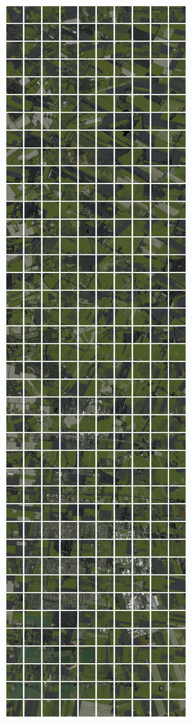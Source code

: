 <html>
<div>
<img src="https://github.com/HakkaTjakka/NL_TILE_MAP/blob/main/18/641/-1053/r.6410.-10530.png" height="44" width="44">
<img src="https://github.com/HakkaTjakka/NL_TILE_MAP/blob/main/18/641/-1053/r.6411.-10530.png" height="44" width="44">
<img src="https://github.com/HakkaTjakka/NL_TILE_MAP/blob/main/18/641/-1053/r.6412.-10530.png" height="44" width="44">
<img src="https://github.com/HakkaTjakka/NL_TILE_MAP/blob/main/18/641/-1053/r.6413.-10530.png" height="44" width="44">
<img src="https://github.com/HakkaTjakka/NL_TILE_MAP/blob/main/18/641/-1053/r.6414.-10530.png" height="44" width="44">
<img src="https://github.com/HakkaTjakka/NL_TILE_MAP/blob/main/18/641/-1053/r.6415.-10530.png" height="44" width="44">
<img src="https://github.com/HakkaTjakka/NL_TILE_MAP/blob/main/18/641/-1053/r.6416.-10530.png" height="44" width="44">
<img src="https://github.com/HakkaTjakka/NL_TILE_MAP/blob/main/18/641/-1053/r.6417.-10530.png" height="44" width="44">
<img src="https://github.com/HakkaTjakka/NL_TILE_MAP/blob/main/18/641/-1053/r.6418.-10530.png" height="44" width="44">
<img src="https://github.com/HakkaTjakka/NL_TILE_MAP/blob/main/18/641/-1053/r.6419.-10530.png" height="44" width="44">
<img src="https://github.com/HakkaTjakka/NL_TILE_MAP/blob/main/18/642/-1053/r.6420.-10530.png" height="44" width="44">
<img src="https://github.com/HakkaTjakka/NL_TILE_MAP/blob/main/18/642/-1053/r.6421.-10530.png" height="44" width="44">
<img src="https://github.com/HakkaTjakka/NL_TILE_MAP/blob/main/18/642/-1053/r.6422.-10530.png" height="44" width="44">
<img src="https://github.com/HakkaTjakka/NL_TILE_MAP/blob/main/18/642/-1053/r.6423.-10530.png" height="44" width="44">
<img src="https://github.com/HakkaTjakka/NL_TILE_MAP/blob/main/18/642/-1053/r.6424.-10530.png" height="44" width="44">
<img src="https://github.com/HakkaTjakka/NL_TILE_MAP/blob/main/18/642/-1053/r.6425.-10530.png" height="44" width="44">
<img src="https://github.com/HakkaTjakka/NL_TILE_MAP/blob/main/18/642/-1053/r.6426.-10530.png" height="44" width="44">
<img src="https://github.com/HakkaTjakka/NL_TILE_MAP/blob/main/18/642/-1053/r.6427.-10530.png" height="44" width="44">
<img src="https://github.com/HakkaTjakka/NL_TILE_MAP/blob/main/18/642/-1053/r.6428.-10530.png" height="44" width="44">
<img src="https://github.com/HakkaTjakka/NL_TILE_MAP/blob/main/18/642/-1053/r.6429.-10530.png" height="44" width="44">
<br>
<img src="https://github.com/HakkaTjakka/NL_TILE_MAP/blob/main/18/641/-1053/r.6410.-10529.png" height="44" width="44">
<img src="https://github.com/HakkaTjakka/NL_TILE_MAP/blob/main/18/641/-1053/r.6411.-10529.png" height="44" width="44">
<img src="https://github.com/HakkaTjakka/NL_TILE_MAP/blob/main/18/641/-1053/r.6412.-10529.png" height="44" width="44">
<img src="https://github.com/HakkaTjakka/NL_TILE_MAP/blob/main/18/641/-1053/r.6413.-10529.png" height="44" width="44">
<img src="https://github.com/HakkaTjakka/NL_TILE_MAP/blob/main/18/641/-1053/r.6414.-10529.png" height="44" width="44">
<img src="https://github.com/HakkaTjakka/NL_TILE_MAP/blob/main/18/641/-1053/r.6415.-10529.png" height="44" width="44">
<img src="https://github.com/HakkaTjakka/NL_TILE_MAP/blob/main/18/641/-1053/r.6416.-10529.png" height="44" width="44">
<img src="https://github.com/HakkaTjakka/NL_TILE_MAP/blob/main/18/641/-1053/r.6417.-10529.png" height="44" width="44">
<img src="https://github.com/HakkaTjakka/NL_TILE_MAP/blob/main/18/641/-1053/r.6418.-10529.png" height="44" width="44">
<img src="https://github.com/HakkaTjakka/NL_TILE_MAP/blob/main/18/641/-1053/r.6419.-10529.png" height="44" width="44">
<img src="https://github.com/HakkaTjakka/NL_TILE_MAP/blob/main/18/642/-1053/r.6420.-10529.png" height="44" width="44">
<img src="https://github.com/HakkaTjakka/NL_TILE_MAP/blob/main/18/642/-1053/r.6421.-10529.png" height="44" width="44">
<img src="https://github.com/HakkaTjakka/NL_TILE_MAP/blob/main/18/642/-1053/r.6422.-10529.png" height="44" width="44">
<img src="https://github.com/HakkaTjakka/NL_TILE_MAP/blob/main/18/642/-1053/r.6423.-10529.png" height="44" width="44">
<img src="https://github.com/HakkaTjakka/NL_TILE_MAP/blob/main/18/642/-1053/r.6424.-10529.png" height="44" width="44">
<img src="https://github.com/HakkaTjakka/NL_TILE_MAP/blob/main/18/642/-1053/r.6425.-10529.png" height="44" width="44">
<img src="https://github.com/HakkaTjakka/NL_TILE_MAP/blob/main/18/642/-1053/r.6426.-10529.png" height="44" width="44">
<img src="https://github.com/HakkaTjakka/NL_TILE_MAP/blob/main/18/642/-1053/r.6427.-10529.png" height="44" width="44">
<img src="https://github.com/HakkaTjakka/NL_TILE_MAP/blob/main/18/642/-1053/r.6428.-10529.png" height="44" width="44">
<img src="https://github.com/HakkaTjakka/NL_TILE_MAP/blob/main/18/642/-1053/r.6429.-10529.png" height="44" width="44">
<br>
<img src="https://github.com/HakkaTjakka/NL_TILE_MAP/blob/main/18/641/-1053/r.6410.-10528.png" height="44" width="44">
<img src="https://github.com/HakkaTjakka/NL_TILE_MAP/blob/main/18/641/-1053/r.6411.-10528.png" height="44" width="44">
<img src="https://github.com/HakkaTjakka/NL_TILE_MAP/blob/main/18/641/-1053/r.6412.-10528.png" height="44" width="44">
<img src="https://github.com/HakkaTjakka/NL_TILE_MAP/blob/main/18/641/-1053/r.6413.-10528.png" height="44" width="44">
<img src="https://github.com/HakkaTjakka/NL_TILE_MAP/blob/main/18/641/-1053/r.6414.-10528.png" height="44" width="44">
<img src="https://github.com/HakkaTjakka/NL_TILE_MAP/blob/main/18/641/-1053/r.6415.-10528.png" height="44" width="44">
<img src="https://github.com/HakkaTjakka/NL_TILE_MAP/blob/main/18/641/-1053/r.6416.-10528.png" height="44" width="44">
<img src="https://github.com/HakkaTjakka/NL_TILE_MAP/blob/main/18/641/-1053/r.6417.-10528.png" height="44" width="44">
<img src="https://github.com/HakkaTjakka/NL_TILE_MAP/blob/main/18/641/-1053/r.6418.-10528.png" height="44" width="44">
<img src="https://github.com/HakkaTjakka/NL_TILE_MAP/blob/main/18/641/-1053/r.6419.-10528.png" height="44" width="44">
<img src="https://github.com/HakkaTjakka/NL_TILE_MAP/blob/main/18/642/-1053/r.6420.-10528.png" height="44" width="44">
<img src="https://github.com/HakkaTjakka/NL_TILE_MAP/blob/main/18/642/-1053/r.6421.-10528.png" height="44" width="44">
<img src="https://github.com/HakkaTjakka/NL_TILE_MAP/blob/main/18/642/-1053/r.6422.-10528.png" height="44" width="44">
<img src="https://github.com/HakkaTjakka/NL_TILE_MAP/blob/main/18/642/-1053/r.6423.-10528.png" height="44" width="44">
<img src="https://github.com/HakkaTjakka/NL_TILE_MAP/blob/main/18/642/-1053/r.6424.-10528.png" height="44" width="44">
<img src="https://github.com/HakkaTjakka/NL_TILE_MAP/blob/main/18/642/-1053/r.6425.-10528.png" height="44" width="44">
<img src="https://github.com/HakkaTjakka/NL_TILE_MAP/blob/main/18/642/-1053/r.6426.-10528.png" height="44" width="44">
<img src="https://github.com/HakkaTjakka/NL_TILE_MAP/blob/main/18/642/-1053/r.6427.-10528.png" height="44" width="44">
<img src="https://github.com/HakkaTjakka/NL_TILE_MAP/blob/main/18/642/-1053/r.6428.-10528.png" height="44" width="44">
<img src="https://github.com/HakkaTjakka/NL_TILE_MAP/blob/main/18/642/-1053/r.6429.-10528.png" height="44" width="44">
<br>
<img src="https://github.com/HakkaTjakka/NL_TILE_MAP/blob/main/18/641/-1053/r.6410.-10527.png" height="44" width="44">
<img src="https://github.com/HakkaTjakka/NL_TILE_MAP/blob/main/18/641/-1053/r.6411.-10527.png" height="44" width="44">
<img src="https://github.com/HakkaTjakka/NL_TILE_MAP/blob/main/18/641/-1053/r.6412.-10527.png" height="44" width="44">
<img src="https://github.com/HakkaTjakka/NL_TILE_MAP/blob/main/18/641/-1053/r.6413.-10527.png" height="44" width="44">
<img src="https://github.com/HakkaTjakka/NL_TILE_MAP/blob/main/18/641/-1053/r.6414.-10527.png" height="44" width="44">
<img src="https://github.com/HakkaTjakka/NL_TILE_MAP/blob/main/18/641/-1053/r.6415.-10527.png" height="44" width="44">
<img src="https://github.com/HakkaTjakka/NL_TILE_MAP/blob/main/18/641/-1053/r.6416.-10527.png" height="44" width="44">
<img src="https://github.com/HakkaTjakka/NL_TILE_MAP/blob/main/18/641/-1053/r.6417.-10527.png" height="44" width="44">
<img src="https://github.com/HakkaTjakka/NL_TILE_MAP/blob/main/18/641/-1053/r.6418.-10527.png" height="44" width="44">
<img src="https://github.com/HakkaTjakka/NL_TILE_MAP/blob/main/18/641/-1053/r.6419.-10527.png" height="44" width="44">
<img src="https://github.com/HakkaTjakka/NL_TILE_MAP/blob/main/18/642/-1053/r.6420.-10527.png" height="44" width="44">
<img src="https://github.com/HakkaTjakka/NL_TILE_MAP/blob/main/18/642/-1053/r.6421.-10527.png" height="44" width="44">
<img src="https://github.com/HakkaTjakka/NL_TILE_MAP/blob/main/18/642/-1053/r.6422.-10527.png" height="44" width="44">
<img src="https://github.com/HakkaTjakka/NL_TILE_MAP/blob/main/18/642/-1053/r.6423.-10527.png" height="44" width="44">
<img src="https://github.com/HakkaTjakka/NL_TILE_MAP/blob/main/18/642/-1053/r.6424.-10527.png" height="44" width="44">
<img src="https://github.com/HakkaTjakka/NL_TILE_MAP/blob/main/18/642/-1053/r.6425.-10527.png" height="44" width="44">
<img src="https://github.com/HakkaTjakka/NL_TILE_MAP/blob/main/18/642/-1053/r.6426.-10527.png" height="44" width="44">
<img src="https://github.com/HakkaTjakka/NL_TILE_MAP/blob/main/18/642/-1053/r.6427.-10527.png" height="44" width="44">
<img src="https://github.com/HakkaTjakka/NL_TILE_MAP/blob/main/18/642/-1053/r.6428.-10527.png" height="44" width="44">
<img src="https://github.com/HakkaTjakka/NL_TILE_MAP/blob/main/18/642/-1053/r.6429.-10527.png" height="44" width="44">
<br>
<img src="https://github.com/HakkaTjakka/NL_TILE_MAP/blob/main/18/641/-1053/r.6410.-10526.png" height="44" width="44">
<img src="https://github.com/HakkaTjakka/NL_TILE_MAP/blob/main/18/641/-1053/r.6411.-10526.png" height="44" width="44">
<img src="https://github.com/HakkaTjakka/NL_TILE_MAP/blob/main/18/641/-1053/r.6412.-10526.png" height="44" width="44">
<img src="https://github.com/HakkaTjakka/NL_TILE_MAP/blob/main/18/641/-1053/r.6413.-10526.png" height="44" width="44">
<img src="https://github.com/HakkaTjakka/NL_TILE_MAP/blob/main/18/641/-1053/r.6414.-10526.png" height="44" width="44">
<img src="https://github.com/HakkaTjakka/NL_TILE_MAP/blob/main/18/641/-1053/r.6415.-10526.png" height="44" width="44">
<img src="https://github.com/HakkaTjakka/NL_TILE_MAP/blob/main/18/641/-1053/r.6416.-10526.png" height="44" width="44">
<img src="https://github.com/HakkaTjakka/NL_TILE_MAP/blob/main/18/641/-1053/r.6417.-10526.png" height="44" width="44">
<img src="https://github.com/HakkaTjakka/NL_TILE_MAP/blob/main/18/641/-1053/r.6418.-10526.png" height="44" width="44">
<img src="https://github.com/HakkaTjakka/NL_TILE_MAP/blob/main/18/641/-1053/r.6419.-10526.png" height="44" width="44">
<img src="https://github.com/HakkaTjakka/NL_TILE_MAP/blob/main/18/642/-1053/r.6420.-10526.png" height="44" width="44">
<img src="https://github.com/HakkaTjakka/NL_TILE_MAP/blob/main/18/642/-1053/r.6421.-10526.png" height="44" width="44">
<img src="https://github.com/HakkaTjakka/NL_TILE_MAP/blob/main/18/642/-1053/r.6422.-10526.png" height="44" width="44">
<img src="https://github.com/HakkaTjakka/NL_TILE_MAP/blob/main/18/642/-1053/r.6423.-10526.png" height="44" width="44">
<img src="https://github.com/HakkaTjakka/NL_TILE_MAP/blob/main/18/642/-1053/r.6424.-10526.png" height="44" width="44">
<img src="https://github.com/HakkaTjakka/NL_TILE_MAP/blob/main/18/642/-1053/r.6425.-10526.png" height="44" width="44">
<img src="https://github.com/HakkaTjakka/NL_TILE_MAP/blob/main/18/642/-1053/r.6426.-10526.png" height="44" width="44">
<img src="https://github.com/HakkaTjakka/NL_TILE_MAP/blob/main/18/642/-1053/r.6427.-10526.png" height="44" width="44">
<img src="https://github.com/HakkaTjakka/NL_TILE_MAP/blob/main/18/642/-1053/r.6428.-10526.png" height="44" width="44">
<img src="https://github.com/HakkaTjakka/NL_TILE_MAP/blob/main/18/642/-1053/r.6429.-10526.png" height="44" width="44">
<br>
<img src="https://github.com/HakkaTjakka/NL_TILE_MAP/blob/main/18/641/-1053/r.6410.-10525.png" height="44" width="44">
<img src="https://github.com/HakkaTjakka/NL_TILE_MAP/blob/main/18/641/-1053/r.6411.-10525.png" height="44" width="44">
<img src="https://github.com/HakkaTjakka/NL_TILE_MAP/blob/main/18/641/-1053/r.6412.-10525.png" height="44" width="44">
<img src="https://github.com/HakkaTjakka/NL_TILE_MAP/blob/main/18/641/-1053/r.6413.-10525.png" height="44" width="44">
<img src="https://github.com/HakkaTjakka/NL_TILE_MAP/blob/main/18/641/-1053/r.6414.-10525.png" height="44" width="44">
<img src="https://github.com/HakkaTjakka/NL_TILE_MAP/blob/main/18/641/-1053/r.6415.-10525.png" height="44" width="44">
<img src="https://github.com/HakkaTjakka/NL_TILE_MAP/blob/main/18/641/-1053/r.6416.-10525.png" height="44" width="44">
<img src="https://github.com/HakkaTjakka/NL_TILE_MAP/blob/main/18/641/-1053/r.6417.-10525.png" height="44" width="44">
<img src="https://github.com/HakkaTjakka/NL_TILE_MAP/blob/main/18/641/-1053/r.6418.-10525.png" height="44" width="44">
<img src="https://github.com/HakkaTjakka/NL_TILE_MAP/blob/main/18/641/-1053/r.6419.-10525.png" height="44" width="44">
<img src="https://github.com/HakkaTjakka/NL_TILE_MAP/blob/main/18/642/-1053/r.6420.-10525.png" height="44" width="44">
<img src="https://github.com/HakkaTjakka/NL_TILE_MAP/blob/main/18/642/-1053/r.6421.-10525.png" height="44" width="44">
<img src="https://github.com/HakkaTjakka/NL_TILE_MAP/blob/main/18/642/-1053/r.6422.-10525.png" height="44" width="44">
<img src="https://github.com/HakkaTjakka/NL_TILE_MAP/blob/main/18/642/-1053/r.6423.-10525.png" height="44" width="44">
<img src="https://github.com/HakkaTjakka/NL_TILE_MAP/blob/main/18/642/-1053/r.6424.-10525.png" height="44" width="44">
<img src="https://github.com/HakkaTjakka/NL_TILE_MAP/blob/main/18/642/-1053/r.6425.-10525.png" height="44" width="44">
<img src="https://github.com/HakkaTjakka/NL_TILE_MAP/blob/main/18/642/-1053/r.6426.-10525.png" height="44" width="44">
<img src="https://github.com/HakkaTjakka/NL_TILE_MAP/blob/main/18/642/-1053/r.6427.-10525.png" height="44" width="44">
<img src="https://github.com/HakkaTjakka/NL_TILE_MAP/blob/main/18/642/-1053/r.6428.-10525.png" height="44" width="44">
<img src="https://github.com/HakkaTjakka/NL_TILE_MAP/blob/main/18/642/-1053/r.6429.-10525.png" height="44" width="44">
<br>
<img src="https://github.com/HakkaTjakka/NL_TILE_MAP/blob/main/18/641/-1053/r.6410.-10524.png" height="44" width="44">
<img src="https://github.com/HakkaTjakka/NL_TILE_MAP/blob/main/18/641/-1053/r.6411.-10524.png" height="44" width="44">
<img src="https://github.com/HakkaTjakka/NL_TILE_MAP/blob/main/18/641/-1053/r.6412.-10524.png" height="44" width="44">
<img src="https://github.com/HakkaTjakka/NL_TILE_MAP/blob/main/18/641/-1053/r.6413.-10524.png" height="44" width="44">
<img src="https://github.com/HakkaTjakka/NL_TILE_MAP/blob/main/18/641/-1053/r.6414.-10524.png" height="44" width="44">
<img src="https://github.com/HakkaTjakka/NL_TILE_MAP/blob/main/18/641/-1053/r.6415.-10524.png" height="44" width="44">
<img src="https://github.com/HakkaTjakka/NL_TILE_MAP/blob/main/18/641/-1053/r.6416.-10524.png" height="44" width="44">
<img src="https://github.com/HakkaTjakka/NL_TILE_MAP/blob/main/18/641/-1053/r.6417.-10524.png" height="44" width="44">
<img src="https://github.com/HakkaTjakka/NL_TILE_MAP/blob/main/18/641/-1053/r.6418.-10524.png" height="44" width="44">
<img src="https://github.com/HakkaTjakka/NL_TILE_MAP/blob/main/18/641/-1053/r.6419.-10524.png" height="44" width="44">
<img src="https://github.com/HakkaTjakka/NL_TILE_MAP/blob/main/18/642/-1053/r.6420.-10524.png" height="44" width="44">
<img src="https://github.com/HakkaTjakka/NL_TILE_MAP/blob/main/18/642/-1053/r.6421.-10524.png" height="44" width="44">
<img src="https://github.com/HakkaTjakka/NL_TILE_MAP/blob/main/18/642/-1053/r.6422.-10524.png" height="44" width="44">
<img src="https://github.com/HakkaTjakka/NL_TILE_MAP/blob/main/18/642/-1053/r.6423.-10524.png" height="44" width="44">
<img src="https://github.com/HakkaTjakka/NL_TILE_MAP/blob/main/18/642/-1053/r.6424.-10524.png" height="44" width="44">
<img src="https://github.com/HakkaTjakka/NL_TILE_MAP/blob/main/18/642/-1053/r.6425.-10524.png" height="44" width="44">
<img src="https://github.com/HakkaTjakka/NL_TILE_MAP/blob/main/18/642/-1053/r.6426.-10524.png" height="44" width="44">
<img src="https://github.com/HakkaTjakka/NL_TILE_MAP/blob/main/18/642/-1053/r.6427.-10524.png" height="44" width="44">
<img src="https://github.com/HakkaTjakka/NL_TILE_MAP/blob/main/18/642/-1053/r.6428.-10524.png" height="44" width="44">
<img src="https://github.com/HakkaTjakka/NL_TILE_MAP/blob/main/18/642/-1053/r.6429.-10524.png" height="44" width="44">
<br>
<img src="https://github.com/HakkaTjakka/NL_TILE_MAP/blob/main/18/641/-1053/r.6410.-10523.png" height="44" width="44">
<img src="https://github.com/HakkaTjakka/NL_TILE_MAP/blob/main/18/641/-1053/r.6411.-10523.png" height="44" width="44">
<img src="https://github.com/HakkaTjakka/NL_TILE_MAP/blob/main/18/641/-1053/r.6412.-10523.png" height="44" width="44">
<img src="https://github.com/HakkaTjakka/NL_TILE_MAP/blob/main/18/641/-1053/r.6413.-10523.png" height="44" width="44">
<img src="https://github.com/HakkaTjakka/NL_TILE_MAP/blob/main/18/641/-1053/r.6414.-10523.png" height="44" width="44">
<img src="https://github.com/HakkaTjakka/NL_TILE_MAP/blob/main/18/641/-1053/r.6415.-10523.png" height="44" width="44">
<img src="https://github.com/HakkaTjakka/NL_TILE_MAP/blob/main/18/641/-1053/r.6416.-10523.png" height="44" width="44">
<img src="https://github.com/HakkaTjakka/NL_TILE_MAP/blob/main/18/641/-1053/r.6417.-10523.png" height="44" width="44">
<img src="https://github.com/HakkaTjakka/NL_TILE_MAP/blob/main/18/641/-1053/r.6418.-10523.png" height="44" width="44">
<img src="https://github.com/HakkaTjakka/NL_TILE_MAP/blob/main/18/641/-1053/r.6419.-10523.png" height="44" width="44">
<img src="https://github.com/HakkaTjakka/NL_TILE_MAP/blob/main/18/642/-1053/r.6420.-10523.png" height="44" width="44">
<img src="https://github.com/HakkaTjakka/NL_TILE_MAP/blob/main/18/642/-1053/r.6421.-10523.png" height="44" width="44">
<img src="https://github.com/HakkaTjakka/NL_TILE_MAP/blob/main/18/642/-1053/r.6422.-10523.png" height="44" width="44">
<img src="https://github.com/HakkaTjakka/NL_TILE_MAP/blob/main/18/642/-1053/r.6423.-10523.png" height="44" width="44">
<img src="https://github.com/HakkaTjakka/NL_TILE_MAP/blob/main/18/642/-1053/r.6424.-10523.png" height="44" width="44">
<img src="https://github.com/HakkaTjakka/NL_TILE_MAP/blob/main/18/642/-1053/r.6425.-10523.png" height="44" width="44">
<img src="https://github.com/HakkaTjakka/NL_TILE_MAP/blob/main/18/642/-1053/r.6426.-10523.png" height="44" width="44">
<img src="https://github.com/HakkaTjakka/NL_TILE_MAP/blob/main/18/642/-1053/r.6427.-10523.png" height="44" width="44">
<img src="https://github.com/HakkaTjakka/NL_TILE_MAP/blob/main/18/642/-1053/r.6428.-10523.png" height="44" width="44">
<img src="https://github.com/HakkaTjakka/NL_TILE_MAP/blob/main/18/642/-1053/r.6429.-10523.png" height="44" width="44">
<br>
<img src="https://github.com/HakkaTjakka/NL_TILE_MAP/blob/main/18/641/-1053/r.6410.-10522.png" height="44" width="44">
<img src="https://github.com/HakkaTjakka/NL_TILE_MAP/blob/main/18/641/-1053/r.6411.-10522.png" height="44" width="44">
<img src="https://github.com/HakkaTjakka/NL_TILE_MAP/blob/main/18/641/-1053/r.6412.-10522.png" height="44" width="44">
<img src="https://github.com/HakkaTjakka/NL_TILE_MAP/blob/main/18/641/-1053/r.6413.-10522.png" height="44" width="44">
<img src="https://github.com/HakkaTjakka/NL_TILE_MAP/blob/main/18/641/-1053/r.6414.-10522.png" height="44" width="44">
<img src="https://github.com/HakkaTjakka/NL_TILE_MAP/blob/main/18/641/-1053/r.6415.-10522.png" height="44" width="44">
<img src="https://github.com/HakkaTjakka/NL_TILE_MAP/blob/main/18/641/-1053/r.6416.-10522.png" height="44" width="44">
<img src="https://github.com/HakkaTjakka/NL_TILE_MAP/blob/main/18/641/-1053/r.6417.-10522.png" height="44" width="44">
<img src="https://github.com/HakkaTjakka/NL_TILE_MAP/blob/main/18/641/-1053/r.6418.-10522.png" height="44" width="44">
<img src="https://github.com/HakkaTjakka/NL_TILE_MAP/blob/main/18/641/-1053/r.6419.-10522.png" height="44" width="44">
<img src="https://github.com/HakkaTjakka/NL_TILE_MAP/blob/main/18/642/-1053/r.6420.-10522.png" height="44" width="44">
<img src="https://github.com/HakkaTjakka/NL_TILE_MAP/blob/main/18/642/-1053/r.6421.-10522.png" height="44" width="44">
<img src="https://github.com/HakkaTjakka/NL_TILE_MAP/blob/main/18/642/-1053/r.6422.-10522.png" height="44" width="44">
<img src="https://github.com/HakkaTjakka/NL_TILE_MAP/blob/main/18/642/-1053/r.6423.-10522.png" height="44" width="44">
<img src="https://github.com/HakkaTjakka/NL_TILE_MAP/blob/main/18/642/-1053/r.6424.-10522.png" height="44" width="44">
<img src="https://github.com/HakkaTjakka/NL_TILE_MAP/blob/main/18/642/-1053/r.6425.-10522.png" height="44" width="44">
<img src="https://github.com/HakkaTjakka/NL_TILE_MAP/blob/main/18/642/-1053/r.6426.-10522.png" height="44" width="44">
<img src="https://github.com/HakkaTjakka/NL_TILE_MAP/blob/main/18/642/-1053/r.6427.-10522.png" height="44" width="44">
<img src="https://github.com/HakkaTjakka/NL_TILE_MAP/blob/main/18/642/-1053/r.6428.-10522.png" height="44" width="44">
<img src="https://github.com/HakkaTjakka/NL_TILE_MAP/blob/main/18/642/-1053/r.6429.-10522.png" height="44" width="44">
<br>
<img src="https://github.com/HakkaTjakka/NL_TILE_MAP/blob/main/18/641/-1053/r.6410.-10521.png" height="44" width="44">
<img src="https://github.com/HakkaTjakka/NL_TILE_MAP/blob/main/18/641/-1053/r.6411.-10521.png" height="44" width="44">
<img src="https://github.com/HakkaTjakka/NL_TILE_MAP/blob/main/18/641/-1053/r.6412.-10521.png" height="44" width="44">
<img src="https://github.com/HakkaTjakka/NL_TILE_MAP/blob/main/18/641/-1053/r.6413.-10521.png" height="44" width="44">
<img src="https://github.com/HakkaTjakka/NL_TILE_MAP/blob/main/18/641/-1053/r.6414.-10521.png" height="44" width="44">
<img src="https://github.com/HakkaTjakka/NL_TILE_MAP/blob/main/18/641/-1053/r.6415.-10521.png" height="44" width="44">
<img src="https://github.com/HakkaTjakka/NL_TILE_MAP/blob/main/18/641/-1053/r.6416.-10521.png" height="44" width="44">
<img src="https://github.com/HakkaTjakka/NL_TILE_MAP/blob/main/18/641/-1053/r.6417.-10521.png" height="44" width="44">
<img src="https://github.com/HakkaTjakka/NL_TILE_MAP/blob/main/18/641/-1053/r.6418.-10521.png" height="44" width="44">
<img src="https://github.com/HakkaTjakka/NL_TILE_MAP/blob/main/18/641/-1053/r.6419.-10521.png" height="44" width="44">
<img src="https://github.com/HakkaTjakka/NL_TILE_MAP/blob/main/18/642/-1053/r.6420.-10521.png" height="44" width="44">
<img src="https://github.com/HakkaTjakka/NL_TILE_MAP/blob/main/18/642/-1053/r.6421.-10521.png" height="44" width="44">
<img src="https://github.com/HakkaTjakka/NL_TILE_MAP/blob/main/18/642/-1053/r.6422.-10521.png" height="44" width="44">
<img src="https://github.com/HakkaTjakka/NL_TILE_MAP/blob/main/18/642/-1053/r.6423.-10521.png" height="44" width="44">
<img src="https://github.com/HakkaTjakka/NL_TILE_MAP/blob/main/18/642/-1053/r.6424.-10521.png" height="44" width="44">
<img src="https://github.com/HakkaTjakka/NL_TILE_MAP/blob/main/18/642/-1053/r.6425.-10521.png" height="44" width="44">
<img src="https://github.com/HakkaTjakka/NL_TILE_MAP/blob/main/18/642/-1053/r.6426.-10521.png" height="44" width="44">
<img src="https://github.com/HakkaTjakka/NL_TILE_MAP/blob/main/18/642/-1053/r.6427.-10521.png" height="44" width="44">
<img src="https://github.com/HakkaTjakka/NL_TILE_MAP/blob/main/18/642/-1053/r.6428.-10521.png" height="44" width="44">
<img src="https://github.com/HakkaTjakka/NL_TILE_MAP/blob/main/18/642/-1053/r.6429.-10521.png" height="44" width="44">
<br>
<img src="https://github.com/HakkaTjakka/NL_TILE_MAP/blob/main/18/641/-1052/r.6410.-10520.png" height="44" width="44">
<img src="https://github.com/HakkaTjakka/NL_TILE_MAP/blob/main/18/641/-1052/r.6411.-10520.png" height="44" width="44">
<img src="https://github.com/HakkaTjakka/NL_TILE_MAP/blob/main/18/641/-1052/r.6412.-10520.png" height="44" width="44">
<img src="https://github.com/HakkaTjakka/NL_TILE_MAP/blob/main/18/641/-1052/r.6413.-10520.png" height="44" width="44">
<img src="https://github.com/HakkaTjakka/NL_TILE_MAP/blob/main/18/641/-1052/r.6414.-10520.png" height="44" width="44">
<img src="https://github.com/HakkaTjakka/NL_TILE_MAP/blob/main/18/641/-1052/r.6415.-10520.png" height="44" width="44">
<img src="https://github.com/HakkaTjakka/NL_TILE_MAP/blob/main/18/641/-1052/r.6416.-10520.png" height="44" width="44">
<img src="https://github.com/HakkaTjakka/NL_TILE_MAP/blob/main/18/641/-1052/r.6417.-10520.png" height="44" width="44">
<img src="https://github.com/HakkaTjakka/NL_TILE_MAP/blob/main/18/641/-1052/r.6418.-10520.png" height="44" width="44">
<img src="https://github.com/HakkaTjakka/NL_TILE_MAP/blob/main/18/641/-1052/r.6419.-10520.png" height="44" width="44">
<img src="https://github.com/HakkaTjakka/NL_TILE_MAP/blob/main/18/642/-1052/r.6420.-10520.png" height="44" width="44">
<img src="https://github.com/HakkaTjakka/NL_TILE_MAP/blob/main/18/642/-1052/r.6421.-10520.png" height="44" width="44">
<img src="https://github.com/HakkaTjakka/NL_TILE_MAP/blob/main/18/642/-1052/r.6422.-10520.png" height="44" width="44">
<img src="https://github.com/HakkaTjakka/NL_TILE_MAP/blob/main/18/642/-1052/r.6423.-10520.png" height="44" width="44">
<img src="https://github.com/HakkaTjakka/NL_TILE_MAP/blob/main/18/642/-1052/r.6424.-10520.png" height="44" width="44">
<img src="https://github.com/HakkaTjakka/NL_TILE_MAP/blob/main/18/642/-1052/r.6425.-10520.png" height="44" width="44">
<img src="https://github.com/HakkaTjakka/NL_TILE_MAP/blob/main/18/642/-1052/r.6426.-10520.png" height="44" width="44">
<img src="https://github.com/HakkaTjakka/NL_TILE_MAP/blob/main/18/642/-1052/r.6427.-10520.png" height="44" width="44">
<img src="https://github.com/HakkaTjakka/NL_TILE_MAP/blob/main/18/642/-1052/r.6428.-10520.png" height="44" width="44">
<img src="https://github.com/HakkaTjakka/NL_TILE_MAP/blob/main/18/642/-1052/r.6429.-10520.png" height="44" width="44">
<br>
<img src="https://github.com/HakkaTjakka/NL_TILE_MAP/blob/main/18/641/-1052/r.6410.-10519.png" height="44" width="44">
<img src="https://github.com/HakkaTjakka/NL_TILE_MAP/blob/main/18/641/-1052/r.6411.-10519.png" height="44" width="44">
<img src="https://github.com/HakkaTjakka/NL_TILE_MAP/blob/main/18/641/-1052/r.6412.-10519.png" height="44" width="44">
<img src="https://github.com/HakkaTjakka/NL_TILE_MAP/blob/main/18/641/-1052/r.6413.-10519.png" height="44" width="44">
<img src="https://github.com/HakkaTjakka/NL_TILE_MAP/blob/main/18/641/-1052/r.6414.-10519.png" height="44" width="44">
<img src="https://github.com/HakkaTjakka/NL_TILE_MAP/blob/main/18/641/-1052/r.6415.-10519.png" height="44" width="44">
<img src="https://github.com/HakkaTjakka/NL_TILE_MAP/blob/main/18/641/-1052/r.6416.-10519.png" height="44" width="44">
<img src="https://github.com/HakkaTjakka/NL_TILE_MAP/blob/main/18/641/-1052/r.6417.-10519.png" height="44" width="44">
<img src="https://github.com/HakkaTjakka/NL_TILE_MAP/blob/main/18/641/-1052/r.6418.-10519.png" height="44" width="44">
<img src="https://github.com/HakkaTjakka/NL_TILE_MAP/blob/main/18/641/-1052/r.6419.-10519.png" height="44" width="44">
<img src="https://github.com/HakkaTjakka/NL_TILE_MAP/blob/main/18/642/-1052/r.6420.-10519.png" height="44" width="44">
<img src="https://github.com/HakkaTjakka/NL_TILE_MAP/blob/main/18/642/-1052/r.6421.-10519.png" height="44" width="44">
<img src="https://github.com/HakkaTjakka/NL_TILE_MAP/blob/main/18/642/-1052/r.6422.-10519.png" height="44" width="44">
<img src="https://github.com/HakkaTjakka/NL_TILE_MAP/blob/main/18/642/-1052/r.6423.-10519.png" height="44" width="44">
<img src="https://github.com/HakkaTjakka/NL_TILE_MAP/blob/main/18/642/-1052/r.6424.-10519.png" height="44" width="44">
<img src="https://github.com/HakkaTjakka/NL_TILE_MAP/blob/main/18/642/-1052/r.6425.-10519.png" height="44" width="44">
<img src="https://github.com/HakkaTjakka/NL_TILE_MAP/blob/main/18/642/-1052/r.6426.-10519.png" height="44" width="44">
<img src="https://github.com/HakkaTjakka/NL_TILE_MAP/blob/main/18/642/-1052/r.6427.-10519.png" height="44" width="44">
<img src="https://github.com/HakkaTjakka/NL_TILE_MAP/blob/main/18/642/-1052/r.6428.-10519.png" height="44" width="44">
<img src="https://github.com/HakkaTjakka/NL_TILE_MAP/blob/main/18/642/-1052/r.6429.-10519.png" height="44" width="44">
<br>
<img src="https://github.com/HakkaTjakka/NL_TILE_MAP/blob/main/18/641/-1052/r.6410.-10518.png" height="44" width="44">
<img src="https://github.com/HakkaTjakka/NL_TILE_MAP/blob/main/18/641/-1052/r.6411.-10518.png" height="44" width="44">
<img src="https://github.com/HakkaTjakka/NL_TILE_MAP/blob/main/18/641/-1052/r.6412.-10518.png" height="44" width="44">
<img src="https://github.com/HakkaTjakka/NL_TILE_MAP/blob/main/18/641/-1052/r.6413.-10518.png" height="44" width="44">
<img src="https://github.com/HakkaTjakka/NL_TILE_MAP/blob/main/18/641/-1052/r.6414.-10518.png" height="44" width="44">
<img src="https://github.com/HakkaTjakka/NL_TILE_MAP/blob/main/18/641/-1052/r.6415.-10518.png" height="44" width="44">
<img src="https://github.com/HakkaTjakka/NL_TILE_MAP/blob/main/18/641/-1052/r.6416.-10518.png" height="44" width="44">
<img src="https://github.com/HakkaTjakka/NL_TILE_MAP/blob/main/18/641/-1052/r.6417.-10518.png" height="44" width="44">
<img src="https://github.com/HakkaTjakka/NL_TILE_MAP/blob/main/18/641/-1052/r.6418.-10518.png" height="44" width="44">
<img src="https://github.com/HakkaTjakka/NL_TILE_MAP/blob/main/18/641/-1052/r.6419.-10518.png" height="44" width="44">
<img src="https://github.com/HakkaTjakka/NL_TILE_MAP/blob/main/18/642/-1052/r.6420.-10518.png" height="44" width="44">
<img src="https://github.com/HakkaTjakka/NL_TILE_MAP/blob/main/18/642/-1052/r.6421.-10518.png" height="44" width="44">
<img src="https://github.com/HakkaTjakka/NL_TILE_MAP/blob/main/18/642/-1052/r.6422.-10518.png" height="44" width="44">
<img src="https://github.com/HakkaTjakka/NL_TILE_MAP/blob/main/18/642/-1052/r.6423.-10518.png" height="44" width="44">
<img src="https://github.com/HakkaTjakka/NL_TILE_MAP/blob/main/18/642/-1052/r.6424.-10518.png" height="44" width="44">
<img src="https://github.com/HakkaTjakka/NL_TILE_MAP/blob/main/18/642/-1052/r.6425.-10518.png" height="44" width="44">
<img src="https://github.com/HakkaTjakka/NL_TILE_MAP/blob/main/18/642/-1052/r.6426.-10518.png" height="44" width="44">
<img src="https://github.com/HakkaTjakka/NL_TILE_MAP/blob/main/18/642/-1052/r.6427.-10518.png" height="44" width="44">
<img src="https://github.com/HakkaTjakka/NL_TILE_MAP/blob/main/18/642/-1052/r.6428.-10518.png" height="44" width="44">
<img src="https://github.com/HakkaTjakka/NL_TILE_MAP/blob/main/18/642/-1052/r.6429.-10518.png" height="44" width="44">
<br>
<img src="https://github.com/HakkaTjakka/NL_TILE_MAP/blob/main/18/641/-1052/r.6410.-10517.png" height="44" width="44">
<img src="https://github.com/HakkaTjakka/NL_TILE_MAP/blob/main/18/641/-1052/r.6411.-10517.png" height="44" width="44">
<img src="https://github.com/HakkaTjakka/NL_TILE_MAP/blob/main/18/641/-1052/r.6412.-10517.png" height="44" width="44">
<img src="https://github.com/HakkaTjakka/NL_TILE_MAP/blob/main/18/641/-1052/r.6413.-10517.png" height="44" width="44">
<img src="https://github.com/HakkaTjakka/NL_TILE_MAP/blob/main/18/641/-1052/r.6414.-10517.png" height="44" width="44">
<img src="https://github.com/HakkaTjakka/NL_TILE_MAP/blob/main/18/641/-1052/r.6415.-10517.png" height="44" width="44">
<img src="https://github.com/HakkaTjakka/NL_TILE_MAP/blob/main/18/641/-1052/r.6416.-10517.png" height="44" width="44">
<img src="https://github.com/HakkaTjakka/NL_TILE_MAP/blob/main/18/641/-1052/r.6417.-10517.png" height="44" width="44">
<img src="https://github.com/HakkaTjakka/NL_TILE_MAP/blob/main/18/641/-1052/r.6418.-10517.png" height="44" width="44">
<img src="https://github.com/HakkaTjakka/NL_TILE_MAP/blob/main/18/641/-1052/r.6419.-10517.png" height="44" width="44">
<img src="https://github.com/HakkaTjakka/NL_TILE_MAP/blob/main/18/642/-1052/r.6420.-10517.png" height="44" width="44">
<img src="https://github.com/HakkaTjakka/NL_TILE_MAP/blob/main/18/642/-1052/r.6421.-10517.png" height="44" width="44">
<img src="https://github.com/HakkaTjakka/NL_TILE_MAP/blob/main/18/642/-1052/r.6422.-10517.png" height="44" width="44">
<img src="https://github.com/HakkaTjakka/NL_TILE_MAP/blob/main/18/642/-1052/r.6423.-10517.png" height="44" width="44">
<img src="https://github.com/HakkaTjakka/NL_TILE_MAP/blob/main/18/642/-1052/r.6424.-10517.png" height="44" width="44">
<img src="https://github.com/HakkaTjakka/NL_TILE_MAP/blob/main/18/642/-1052/r.6425.-10517.png" height="44" width="44">
<img src="https://github.com/HakkaTjakka/NL_TILE_MAP/blob/main/18/642/-1052/r.6426.-10517.png" height="44" width="44">
<img src="https://github.com/HakkaTjakka/NL_TILE_MAP/blob/main/18/642/-1052/r.6427.-10517.png" height="44" width="44">
<img src="https://github.com/HakkaTjakka/NL_TILE_MAP/blob/main/18/642/-1052/r.6428.-10517.png" height="44" width="44">
<img src="https://github.com/HakkaTjakka/NL_TILE_MAP/blob/main/18/642/-1052/r.6429.-10517.png" height="44" width="44">
<br>
<img src="https://github.com/HakkaTjakka/NL_TILE_MAP/blob/main/18/641/-1052/r.6410.-10516.png" height="44" width="44">
<img src="https://github.com/HakkaTjakka/NL_TILE_MAP/blob/main/18/641/-1052/r.6411.-10516.png" height="44" width="44">
<img src="https://github.com/HakkaTjakka/NL_TILE_MAP/blob/main/18/641/-1052/r.6412.-10516.png" height="44" width="44">
<img src="https://github.com/HakkaTjakka/NL_TILE_MAP/blob/main/18/641/-1052/r.6413.-10516.png" height="44" width="44">
<img src="https://github.com/HakkaTjakka/NL_TILE_MAP/blob/main/18/641/-1052/r.6414.-10516.png" height="44" width="44">
<img src="https://github.com/HakkaTjakka/NL_TILE_MAP/blob/main/18/641/-1052/r.6415.-10516.png" height="44" width="44">
<img src="https://github.com/HakkaTjakka/NL_TILE_MAP/blob/main/18/641/-1052/r.6416.-10516.png" height="44" width="44">
<img src="https://github.com/HakkaTjakka/NL_TILE_MAP/blob/main/18/641/-1052/r.6417.-10516.png" height="44" width="44">
<img src="https://github.com/HakkaTjakka/NL_TILE_MAP/blob/main/18/641/-1052/r.6418.-10516.png" height="44" width="44">
<img src="https://github.com/HakkaTjakka/NL_TILE_MAP/blob/main/18/641/-1052/r.6419.-10516.png" height="44" width="44">
<img src="https://github.com/HakkaTjakka/NL_TILE_MAP/blob/main/18/642/-1052/r.6420.-10516.png" height="44" width="44">
<img src="https://github.com/HakkaTjakka/NL_TILE_MAP/blob/main/18/642/-1052/r.6421.-10516.png" height="44" width="44">
<img src="https://github.com/HakkaTjakka/NL_TILE_MAP/blob/main/18/642/-1052/r.6422.-10516.png" height="44" width="44">
<img src="https://github.com/HakkaTjakka/NL_TILE_MAP/blob/main/18/642/-1052/r.6423.-10516.png" height="44" width="44">
<img src="https://github.com/HakkaTjakka/NL_TILE_MAP/blob/main/18/642/-1052/r.6424.-10516.png" height="44" width="44">
<img src="https://github.com/HakkaTjakka/NL_TILE_MAP/blob/main/18/642/-1052/r.6425.-10516.png" height="44" width="44">
<img src="https://github.com/HakkaTjakka/NL_TILE_MAP/blob/main/18/642/-1052/r.6426.-10516.png" height="44" width="44">
<img src="https://github.com/HakkaTjakka/NL_TILE_MAP/blob/main/18/642/-1052/r.6427.-10516.png" height="44" width="44">
<img src="https://github.com/HakkaTjakka/NL_TILE_MAP/blob/main/18/642/-1052/r.6428.-10516.png" height="44" width="44">
<img src="https://github.com/HakkaTjakka/NL_TILE_MAP/blob/main/18/642/-1052/r.6429.-10516.png" height="44" width="44">
<br>
<img src="https://github.com/HakkaTjakka/NL_TILE_MAP/blob/main/18/641/-1052/r.6410.-10515.png" height="44" width="44">
<img src="https://github.com/HakkaTjakka/NL_TILE_MAP/blob/main/18/641/-1052/r.6411.-10515.png" height="44" width="44">
<img src="https://github.com/HakkaTjakka/NL_TILE_MAP/blob/main/18/641/-1052/r.6412.-10515.png" height="44" width="44">
<img src="https://github.com/HakkaTjakka/NL_TILE_MAP/blob/main/18/641/-1052/r.6413.-10515.png" height="44" width="44">
<img src="https://github.com/HakkaTjakka/NL_TILE_MAP/blob/main/18/641/-1052/r.6414.-10515.png" height="44" width="44">
<img src="https://github.com/HakkaTjakka/NL_TILE_MAP/blob/main/18/641/-1052/r.6415.-10515.png" height="44" width="44">
<img src="https://github.com/HakkaTjakka/NL_TILE_MAP/blob/main/18/641/-1052/r.6416.-10515.png" height="44" width="44">
<img src="https://github.com/HakkaTjakka/NL_TILE_MAP/blob/main/18/641/-1052/r.6417.-10515.png" height="44" width="44">
<img src="https://github.com/HakkaTjakka/NL_TILE_MAP/blob/main/18/641/-1052/r.6418.-10515.png" height="44" width="44">
<img src="https://github.com/HakkaTjakka/NL_TILE_MAP/blob/main/18/641/-1052/r.6419.-10515.png" height="44" width="44">
<img src="https://github.com/HakkaTjakka/NL_TILE_MAP/blob/main/18/642/-1052/r.6420.-10515.png" height="44" width="44">
<img src="https://github.com/HakkaTjakka/NL_TILE_MAP/blob/main/18/642/-1052/r.6421.-10515.png" height="44" width="44">
<img src="https://github.com/HakkaTjakka/NL_TILE_MAP/blob/main/18/642/-1052/r.6422.-10515.png" height="44" width="44">
<img src="https://github.com/HakkaTjakka/NL_TILE_MAP/blob/main/18/642/-1052/r.6423.-10515.png" height="44" width="44">
<img src="https://github.com/HakkaTjakka/NL_TILE_MAP/blob/main/18/642/-1052/r.6424.-10515.png" height="44" width="44">
<img src="https://github.com/HakkaTjakka/NL_TILE_MAP/blob/main/18/642/-1052/r.6425.-10515.png" height="44" width="44">
<img src="https://github.com/HakkaTjakka/NL_TILE_MAP/blob/main/18/642/-1052/r.6426.-10515.png" height="44" width="44">
<img src="https://github.com/HakkaTjakka/NL_TILE_MAP/blob/main/18/642/-1052/r.6427.-10515.png" height="44" width="44">
<img src="https://github.com/HakkaTjakka/NL_TILE_MAP/blob/main/18/642/-1052/r.6428.-10515.png" height="44" width="44">
<img src="https://github.com/HakkaTjakka/NL_TILE_MAP/blob/main/18/642/-1052/r.6429.-10515.png" height="44" width="44">
<br>
<img src="https://github.com/HakkaTjakka/NL_TILE_MAP/blob/main/18/641/-1052/r.6410.-10514.png" height="44" width="44">
<img src="https://github.com/HakkaTjakka/NL_TILE_MAP/blob/main/18/641/-1052/r.6411.-10514.png" height="44" width="44">
<img src="https://github.com/HakkaTjakka/NL_TILE_MAP/blob/main/18/641/-1052/r.6412.-10514.png" height="44" width="44">
<img src="https://github.com/HakkaTjakka/NL_TILE_MAP/blob/main/18/641/-1052/r.6413.-10514.png" height="44" width="44">
<img src="https://github.com/HakkaTjakka/NL_TILE_MAP/blob/main/18/641/-1052/r.6414.-10514.png" height="44" width="44">
<img src="https://github.com/HakkaTjakka/NL_TILE_MAP/blob/main/18/641/-1052/r.6415.-10514.png" height="44" width="44">
<img src="https://github.com/HakkaTjakka/NL_TILE_MAP/blob/main/18/641/-1052/r.6416.-10514.png" height="44" width="44">
<img src="https://github.com/HakkaTjakka/NL_TILE_MAP/blob/main/18/641/-1052/r.6417.-10514.png" height="44" width="44">
<img src="https://github.com/HakkaTjakka/NL_TILE_MAP/blob/main/18/641/-1052/r.6418.-10514.png" height="44" width="44">
<img src="https://github.com/HakkaTjakka/NL_TILE_MAP/blob/main/18/641/-1052/r.6419.-10514.png" height="44" width="44">
<img src="https://github.com/HakkaTjakka/NL_TILE_MAP/blob/main/18/642/-1052/r.6420.-10514.png" height="44" width="44">
<img src="https://github.com/HakkaTjakka/NL_TILE_MAP/blob/main/18/642/-1052/r.6421.-10514.png" height="44" width="44">
<img src="https://github.com/HakkaTjakka/NL_TILE_MAP/blob/main/18/642/-1052/r.6422.-10514.png" height="44" width="44">
<img src="https://github.com/HakkaTjakka/NL_TILE_MAP/blob/main/18/642/-1052/r.6423.-10514.png" height="44" width="44">
<img src="https://github.com/HakkaTjakka/NL_TILE_MAP/blob/main/18/642/-1052/r.6424.-10514.png" height="44" width="44">
<img src="https://github.com/HakkaTjakka/NL_TILE_MAP/blob/main/18/642/-1052/r.6425.-10514.png" height="44" width="44">
<img src="https://github.com/HakkaTjakka/NL_TILE_MAP/blob/main/18/642/-1052/r.6426.-10514.png" height="44" width="44">
<img src="https://github.com/HakkaTjakka/NL_TILE_MAP/blob/main/18/642/-1052/r.6427.-10514.png" height="44" width="44">
<img src="https://github.com/HakkaTjakka/NL_TILE_MAP/blob/main/18/642/-1052/r.6428.-10514.png" height="44" width="44">
<img src="https://github.com/HakkaTjakka/NL_TILE_MAP/blob/main/18/642/-1052/r.6429.-10514.png" height="44" width="44">
<br>
<img src="https://github.com/HakkaTjakka/NL_TILE_MAP/blob/main/18/641/-1052/r.6410.-10513.png" height="44" width="44">
<img src="https://github.com/HakkaTjakka/NL_TILE_MAP/blob/main/18/641/-1052/r.6411.-10513.png" height="44" width="44">
<img src="https://github.com/HakkaTjakka/NL_TILE_MAP/blob/main/18/641/-1052/r.6412.-10513.png" height="44" width="44">
<img src="https://github.com/HakkaTjakka/NL_TILE_MAP/blob/main/18/641/-1052/r.6413.-10513.png" height="44" width="44">
<img src="https://github.com/HakkaTjakka/NL_TILE_MAP/blob/main/18/641/-1052/r.6414.-10513.png" height="44" width="44">
<img src="https://github.com/HakkaTjakka/NL_TILE_MAP/blob/main/18/641/-1052/r.6415.-10513.png" height="44" width="44">
<img src="https://github.com/HakkaTjakka/NL_TILE_MAP/blob/main/18/641/-1052/r.6416.-10513.png" height="44" width="44">
<img src="https://github.com/HakkaTjakka/NL_TILE_MAP/blob/main/18/641/-1052/r.6417.-10513.png" height="44" width="44">
<img src="https://github.com/HakkaTjakka/NL_TILE_MAP/blob/main/18/641/-1052/r.6418.-10513.png" height="44" width="44">
<img src="https://github.com/HakkaTjakka/NL_TILE_MAP/blob/main/18/641/-1052/r.6419.-10513.png" height="44" width="44">
<img src="https://github.com/HakkaTjakka/NL_TILE_MAP/blob/main/18/642/-1052/r.6420.-10513.png" height="44" width="44">
<img src="https://github.com/HakkaTjakka/NL_TILE_MAP/blob/main/18/642/-1052/r.6421.-10513.png" height="44" width="44">
<img src="https://github.com/HakkaTjakka/NL_TILE_MAP/blob/main/18/642/-1052/r.6422.-10513.png" height="44" width="44">
<img src="https://github.com/HakkaTjakka/NL_TILE_MAP/blob/main/18/642/-1052/r.6423.-10513.png" height="44" width="44">
<img src="https://github.com/HakkaTjakka/NL_TILE_MAP/blob/main/18/642/-1052/r.6424.-10513.png" height="44" width="44">
<img src="https://github.com/HakkaTjakka/NL_TILE_MAP/blob/main/18/642/-1052/r.6425.-10513.png" height="44" width="44">
<img src="https://github.com/HakkaTjakka/NL_TILE_MAP/blob/main/18/642/-1052/r.6426.-10513.png" height="44" width="44">
<img src="https://github.com/HakkaTjakka/NL_TILE_MAP/blob/main/18/642/-1052/r.6427.-10513.png" height="44" width="44">
<img src="https://github.com/HakkaTjakka/NL_TILE_MAP/blob/main/18/642/-1052/r.6428.-10513.png" height="44" width="44">
<img src="https://github.com/HakkaTjakka/NL_TILE_MAP/blob/main/18/642/-1052/r.6429.-10513.png" height="44" width="44">
<br>
<img src="https://github.com/HakkaTjakka/NL_TILE_MAP/blob/main/18/641/-1052/r.6410.-10512.png" height="44" width="44">
<img src="https://github.com/HakkaTjakka/NL_TILE_MAP/blob/main/18/641/-1052/r.6411.-10512.png" height="44" width="44">
<img src="https://github.com/HakkaTjakka/NL_TILE_MAP/blob/main/18/641/-1052/r.6412.-10512.png" height="44" width="44">
<img src="https://github.com/HakkaTjakka/NL_TILE_MAP/blob/main/18/641/-1052/r.6413.-10512.png" height="44" width="44">
<img src="https://github.com/HakkaTjakka/NL_TILE_MAP/blob/main/18/641/-1052/r.6414.-10512.png" height="44" width="44">
<img src="https://github.com/HakkaTjakka/NL_TILE_MAP/blob/main/18/641/-1052/r.6415.-10512.png" height="44" width="44">
<img src="https://github.com/HakkaTjakka/NL_TILE_MAP/blob/main/18/641/-1052/r.6416.-10512.png" height="44" width="44">
<img src="https://github.com/HakkaTjakka/NL_TILE_MAP/blob/main/18/641/-1052/r.6417.-10512.png" height="44" width="44">
<img src="https://github.com/HakkaTjakka/NL_TILE_MAP/blob/main/18/641/-1052/r.6418.-10512.png" height="44" width="44">
<img src="https://github.com/HakkaTjakka/NL_TILE_MAP/blob/main/18/641/-1052/r.6419.-10512.png" height="44" width="44">
<img src="https://github.com/HakkaTjakka/NL_TILE_MAP/blob/main/18/642/-1052/r.6420.-10512.png" height="44" width="44">
<img src="https://github.com/HakkaTjakka/NL_TILE_MAP/blob/main/18/642/-1052/r.6421.-10512.png" height="44" width="44">
<img src="https://github.com/HakkaTjakka/NL_TILE_MAP/blob/main/18/642/-1052/r.6422.-10512.png" height="44" width="44">
<img src="https://github.com/HakkaTjakka/NL_TILE_MAP/blob/main/18/642/-1052/r.6423.-10512.png" height="44" width="44">
<img src="https://github.com/HakkaTjakka/NL_TILE_MAP/blob/main/18/642/-1052/r.6424.-10512.png" height="44" width="44">
<img src="https://github.com/HakkaTjakka/NL_TILE_MAP/blob/main/18/642/-1052/r.6425.-10512.png" height="44" width="44">
<img src="https://github.com/HakkaTjakka/NL_TILE_MAP/blob/main/18/642/-1052/r.6426.-10512.png" height="44" width="44">
<img src="https://github.com/HakkaTjakka/NL_TILE_MAP/blob/main/18/642/-1052/r.6427.-10512.png" height="44" width="44">
<img src="https://github.com/HakkaTjakka/NL_TILE_MAP/blob/main/18/642/-1052/r.6428.-10512.png" height="44" width="44">
<img src="https://github.com/HakkaTjakka/NL_TILE_MAP/blob/main/18/642/-1052/r.6429.-10512.png" height="44" width="44">
<br>
<img src="https://github.com/HakkaTjakka/NL_TILE_MAP/blob/main/18/641/-1052/r.6410.-10511.png" height="44" width="44">
<img src="https://github.com/HakkaTjakka/NL_TILE_MAP/blob/main/18/641/-1052/r.6411.-10511.png" height="44" width="44">
<img src="https://github.com/HakkaTjakka/NL_TILE_MAP/blob/main/18/641/-1052/r.6412.-10511.png" height="44" width="44">
<img src="https://github.com/HakkaTjakka/NL_TILE_MAP/blob/main/18/641/-1052/r.6413.-10511.png" height="44" width="44">
<img src="https://github.com/HakkaTjakka/NL_TILE_MAP/blob/main/18/641/-1052/r.6414.-10511.png" height="44" width="44">
<img src="https://github.com/HakkaTjakka/NL_TILE_MAP/blob/main/18/641/-1052/r.6415.-10511.png" height="44" width="44">
<img src="https://github.com/HakkaTjakka/NL_TILE_MAP/blob/main/18/641/-1052/r.6416.-10511.png" height="44" width="44">
<img src="https://github.com/HakkaTjakka/NL_TILE_MAP/blob/main/18/641/-1052/r.6417.-10511.png" height="44" width="44">
<img src="https://github.com/HakkaTjakka/NL_TILE_MAP/blob/main/18/641/-1052/r.6418.-10511.png" height="44" width="44">
<img src="https://github.com/HakkaTjakka/NL_TILE_MAP/blob/main/18/641/-1052/r.6419.-10511.png" height="44" width="44">
<img src="https://github.com/HakkaTjakka/NL_TILE_MAP/blob/main/18/642/-1052/r.6420.-10511.png" height="44" width="44">
<img src="https://github.com/HakkaTjakka/NL_TILE_MAP/blob/main/18/642/-1052/r.6421.-10511.png" height="44" width="44">
<img src="https://github.com/HakkaTjakka/NL_TILE_MAP/blob/main/18/642/-1052/r.6422.-10511.png" height="44" width="44">
<img src="https://github.com/HakkaTjakka/NL_TILE_MAP/blob/main/18/642/-1052/r.6423.-10511.png" height="44" width="44">
<img src="https://github.com/HakkaTjakka/NL_TILE_MAP/blob/main/18/642/-1052/r.6424.-10511.png" height="44" width="44">
<img src="https://github.com/HakkaTjakka/NL_TILE_MAP/blob/main/18/642/-1052/r.6425.-10511.png" height="44" width="44">
<img src="https://github.com/HakkaTjakka/NL_TILE_MAP/blob/main/18/642/-1052/r.6426.-10511.png" height="44" width="44">
<img src="https://github.com/HakkaTjakka/NL_TILE_MAP/blob/main/18/642/-1052/r.6427.-10511.png" height="44" width="44">
<img src="https://github.com/HakkaTjakka/NL_TILE_MAP/blob/main/18/642/-1052/r.6428.-10511.png" height="44" width="44">
<img src="https://github.com/HakkaTjakka/NL_TILE_MAP/blob/main/18/642/-1052/r.6429.-10511.png" height="44" width="44">
<br>
</div>
</html>
